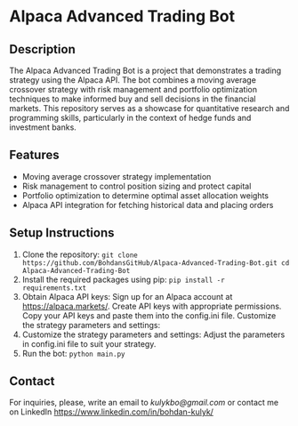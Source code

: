 # **Alpaca Advanced Trading Bot**

## Description

The Alpaca Advanced Trading Bot is a project that demonstrates a trading strategy using the Alpaca API. The bot combines a moving average crossover strategy with risk management and portfolio optimization techniques to make informed buy and sell decisions in the financial markets. This repository serves as a showcase for quantitative research and programming skills, particularly in the context of hedge funds and investment banks.

## Features

* Moving average crossover strategy implementation
* Risk management to control position sizing and protect capital
* Portfolio optimization to determine optimal asset allocation weights
* Alpaca API integration for fetching historical data and placing orders

## Setup Instructions

1. Clone the repository:
`git clone https://github.com/BohdansGitHub/Alpaca-Advanced-Trading-Bot.git
cd Alpaca-Advanced-Trading-Bot`
2. Install the required packages using pip:
`pip install -r requirements.txt`
3. Obtain Alpaca API keys:
Sign up for an Alpaca account at https://alpaca.markets/.
Create API keys with appropriate permissions.
Copy your API keys and paste them into the config.ini file. Customize the strategy parameters and settings:
4. Customize the strategy parameters and settings:
Adjust the parameters in config.ini file to suit your strategy.
5. Run the bot:
`python main.py`

## Contact

For inquiries, please, write an email to _kulykbo@gmail.com_ or contact me on LinkedIn https://www.linkedin.com/in/bohdan-kulyk/

